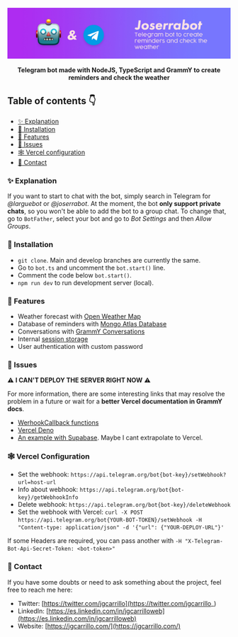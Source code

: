 ![image](docs/images/banner.jpg)

<div align="center">
    <b>Telegram bot made with NodeJS, TypeScript and GrammY to create reminders and check the weather</b>
</div>

## Table of contents 👇

- [✨ Explanation](#-explanation)
- [🚀 Installation](#-installation)
- [🎨 Features](#-features)
- [🚩 Issues](#-issues)
- [🕸️ Vercel configuration](#-vercel-configuration)
- [💛 Contact](#-contact)

### ✨ Explanation

If you want to start to chat with the bot, simply search in Telegram for _@larguebot_ or _@joserrabot_. At the moment, the bot **only support private chats**, so you won't be able to add the bot to a group chat. To change that, go to `BotFather`, select your bot and go to _Bot Settings_ and then _Allow Groups_.

### 🚀 Installation

- `git clone`. Main and develop branches are currently the same.
- Go to `bot.ts` and uncomment the `bot.start()` line.
- Comment the code below `bot.start()`.
- `npm run dev` to run development server (local).

### 🎨 Features

- Weather forecast with [Open Weather Map](https://openweathermap.org/)
- Database of reminders with [Mongo Atlas Database](https://www.mongodb.com/atlas/database)
- Conversations with [GrammY Conversations](https://grammy.dev/plugins/conversations.html#simple-example)
- Internal [session storage](https://grammy.dev/plugins/session.html#sessions-and-storing-data-built-in)
- User authentication with custom password

### 🚩 Issues

⚠ **I CAN'T DEPLOY THE SERVER RIGHT NOW** ⚠

For more information, there are some interesting links that may resolve the problem in a future or wait for a **better Vercel documentation in GrammY docs**.

- [WerhookCallback functions](https://github.com/grammyjs/grammY/tree/main/src/convenience)
- [Vercel Deno](https://github.com/vercel-community/deno)
- [An example with Supabase](https://grammy.dev/hosting/supabase.html). Maybe I cant extrapolate to Vercel.

### 🕸️ Vercel Configuration

- Set the webhook: `https://api.telegram.org/bot{bot-key}/setWebhook?url=host-url`
- Info about webhook: `https://api.telegram.org/bot{bot-key}/getWebhookInfo`
- Delete webhook: `https://api.telegram.org/bot{bot-key}/deleteWebhook`
- Set the webhook with Vercel: `curl -X POST https://api.telegram.org/bot{YOUR-BOT-TOKEN}/setWebhook -H "Content-type: application/json" -d '{"url": {"YOUR-DEPLOY-URL"}'`

If some Headers are required, you can pass another with `-H "X-Telegram-Bot-Api-Secret-Token: <bot-token>"`

### 💛 Contact

If you have some doubts or need to ask something about the project, feel free to reach me here:

- Twitter: [https://twitter.com/jgcarrillo](https://twitter.com/jgcarrillo_)
- LinkedIn: [https://es.linkedin.com/in/jgcarrilloweb](https://es.linkedin.com/in/jgcarrilloweb)
- Website: [https://jgcarrillo.com/](https://jgcarrillo.com/)
